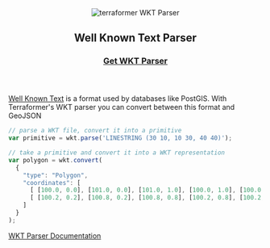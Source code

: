 <header class="subhead">
  <img src="assets/images/terraformer-wktparser.png" alt="terraformer WKT Parser">
  <h2>Well Known Text Parser</h2>
  <h3><a href="/" class="button button-light">Get WKT Parser</a></h3>
</header>

[Well Known Text](http://en.wikipedia.org/wiki/Well-known_text) is a format used by databases like PostGIS. With Terraformer's WKT parser you can convert between this format and GeoJSON

```js
// parse a WKT file, convert it into a primitive
var primitive = wkt.parse('LINESTRING (30 10, 10 30, 40 40)');

// take a primitive and convert it into a WKT representation
var polygon = wkt.convert(
  {
    "type": "Polygon",
    "coordinates": [
      [ [100.0, 0.0], [101.0, 0.0], [101.0, 1.0], [100.0, 1.0], [100.0, 0.0] ],
      [ [100.2, 0.2], [100.8, 0.2], [100.8, 0.8], [100.2, 0.8], [100.2, 0.2] ]
    ]
  }
);
```

[WKT Parser Documentation](/)